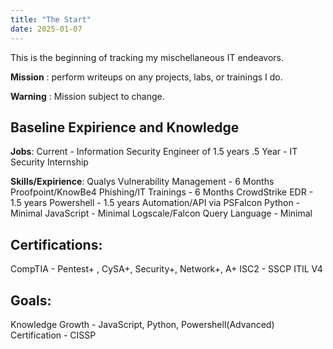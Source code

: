 ```yaml
---
title: "The Start"
date: 2025-01-07
---
```

This is the beginning of tracking my mischellaneous IT endeavors.

**Mission** : perform writeups on any projects, labs, or trainings I do.

  **Warning** : Mission subject to change.

**Baseline Expirience and Knowledge**
---------------------------------
**Jobs**: 
Current - Information Security Engineer of 1.5 years
.5 Year -  IT Security Internship

**Skills/Expirience**: 
Qualys Vulnerability Management - 6 Months
Proofpoint/KnowBe4 Phishing/IT Trainings - 6 Months
CrowdStrike EDR - 1.5 years
Powershell - 1.5 years
  Automation/API via PSFalcon
Python - Minimal
JavaScript - Minimal
Logscale/Falcon Query Language - Minimal

**Certifications**:
--------------
CompTIA - Pentest+ , CySA+, Security+, Network+, A+
ISC2 - SSCP
ITIL V4

**Goals**:
-----
Knowledge Growth - JavaScript, Python, Powershell(Advanced)
Certification - CISSP


